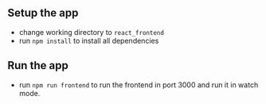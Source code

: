 <!-- @format -->

## Setup the app

- change working directory to `react_frontend`
- run `npm install` to install all dependencies

## Run the app

- run `npm run frontend` to run the frontend in port 3000 and run it in watch mode.
